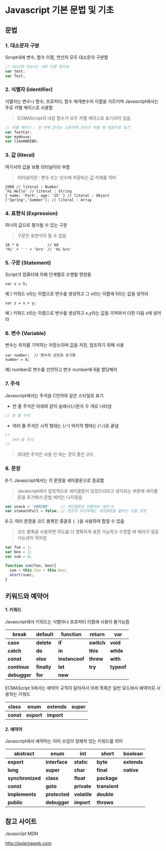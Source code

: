 # Javascript 기본 문법 및 기초

## 문법

### 1. 대소문자 구분

Script내에 변수, 함수 이름, 연산자 모두 대소문자 구분함

```javascript
// test와 Test는 서로 다른 변수임
var test;
var Test;
```

### 2. 식별자 (identifier)

식별자는 변수나 함수, 프로퍼티, 함수 매개변수의 이름을 가르키며 Javascript에서는 주로 카멜 케이스로 사용함

> ECMAScript의 내장 함수가 모두 카멜 케이스로 표기되어 있음

```javascript
// 카멜 케이스 : 첫 번째 문자는 소문자며 단어가 바뀔 때 대문자로 표기
var fastCar;
var myHouse;
var likeHARIBO;
```

### 3. 값 (literal)

여기서의 값을 보통 리터널이라 부름

> 리터널이란 : 변수 또는 상수에 저장되는 값 자체를 의미

```
2000 // literal : Number
'Hi Hello' // literal : String
{ name: 'Park', age: '25' } // literal : Object
['Spring','Summer']; // literal : Array
```

### 4. 표현식 (Expression)

하나의 값으로 평가될 수 있는 구문

> 구문은 표현식이 될 수 없음

```
10 * 6             // 60
'Hi' + ' ' + 'bro' // 'Hi bro'
```

### 5. 구문 (Statement)

Script가 컴퓨터에 의해 단계별로 수행될 명령들

```
var x = 5;
```

예 ) 키워드 x라는 이름으로 변수를 생성하고 그 x라는 이름에 5라는 값을 넣어라

```
var z = x + y;
```

예 ) 키워드 z라는 이름으로 변수를 생성하고 x,y라는 값을 가져와서 더한 다음 z에 넣어라

### 6. 변수 (Variable)

변수는 위치를 기억하는 저장소이며 값을 저장, 참조하기 위해 사용

```
var number;  // 변수의 선언과 초기화
number = 6;
```

예) number로 변수를 선언하고 변수 number에 6을 할당해라

### 7. 주석

Javascript에서는 주석을 C언어와 같은 스타일로 표기

- 한 줄 주석은 아래와 같이 슬래시(`/`)문자 두 개로 나타냄

```javascript
// 한 줄 주석
```

- 여러 줄 주석은 시작 형태는 (`/*`) 마지막 형태는  (`*/`)로 끝냄

```javascript
/*
   여러 줄 주석
*/
```

> 최대한 주석은 사용 안 하는 것이 좋은 코드

### 8. 문장

8-1. Javascript에서는 각 문장을 세미콜론으로 종료함

> Javascript에서 암묵적으로 세미콜론이 있었으리라고 생각되는 부분에 세미콜론을 추가해서 문법 에러는 나지않음

```javascript
var snack = 'HARIBO'     // 세미콜론은 안붙여도 에러 X
var stomachFull = false; // 문장의 마지막에는 세미콜론을 븥이는 것을 권장 
```

8-2. 여러 문장을 코드 블록인 중괄호 `{ }`을 사용하여 합칠 수 있음

> 코드 블록을 사용하면 의도를 더 명확하게 표현 가능하고 수정할 때 에러가 생길 가능성이 적어짐

```javascript
var foo = 1;
var boo = 2;
var sum = 0;

function sum(foo, boo){
  sum = this.foo + this.boo;
  alert(sum);
}
```



## 키워드와 예약어

#### 1. 키워드

Javascript에서 키워드는 식별자나 프로퍼티 이름에 사용이 불가능함

| break        | default     | function       | return     | var        |
| ------------ | ----------- | -------------- | ---------- | ---------- |
| **case**     | **delete**  | **if**         | **switch** | **void**   |
| **catch**    | **do**      | **in**         | **this**   | **while**  |
| **const**    | **else**    | **instanceof** | **throw**  | **with**   |
| **continue** | **finally** | **let**        | **try**    | **typeof** |
| **debugger** | **for**     | **new**        |            |            |

ECMAScript 5에서는 예약어 규칙이 달라져서 아래 목록은 일반 모드에서 예약어로 사용하는 키워드

| class     | enum       | extends    | super |
| --------- | ---------- | ---------- | ----- |
| **const** | **export** | **import** |       |

#### 2. 예약어

Javascript에서 예약어는 이미 쓰임이 정해져 있는 키워드를 의미

| abstract         | enum          | int          | short         | boolean     |
| ---------------- | ------------- | ------------ | ------------- | ----------- |
| **export**       | **interface** | **static**   | **byte**      | **extends** |
| **long**         | **super**     | **char**     | **final**     | **native**  |
| **synchronized** | **class**     | **float**    | **package**   |             |
| **const**        | **goto**      | **private**  | **transient** |             |
| **implements**   | **protected** | **volatile** | **double**    |             |
| **public**       | **debugger**  | **import**   | **throws**    |             |

## 참고 사이트

 Javascript MDN

http://poiemaweb.com 
